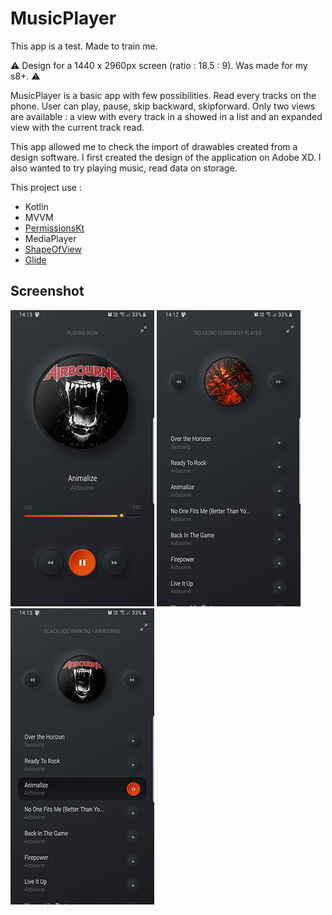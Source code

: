 # MusicPlayer
This app is a test. Made to train me.

:warning: Design for a 1440 x 2960px screen (ratio : 18.5 : 9). Was made for my s8+. :warning:

MusicPlayer is a basic app with few possibilities. Read every tracks on the phone. User can play, pause, skip backward, skipforward. Only two views are available : a view with every track in a showed in a list and an expanded view with the current track read.

This app allowed me to check the import of drawables created from a design software. I first created the design of the application on Adobe XD.
I also wanted to try playing music, read data on storage.

This project use : 
  - Kotlin
  - MVVM
  - [PermissionsKt](https://github.com/sembozdemir/PermissionsKt)
  - MediaPlayer
  - [ShapeOfView](https://github.com/florent37/ShapeOfView)
  - [Glide](https://github.com/bumptech/glide)

## Screenshot
![screenshot_expanded_view](https://github.com/BenLscr/MusicPlayer/blob/master/images/screenshot_expanded_view.jpg?raw_true) 
![screenshot_home](https://github.com/BenLscr/MusicPlayer/blob/master/images/screenshot_home.jpg?raw_true) 
![screenshot_shrunk_view](https://github.com/BenLscr/MusicPlayer/blob/master/images/screenshot_shrunk_view.jpg?raw_true) 
